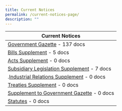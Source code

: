 ```yaml
---
title: Current Notices
permalink: /current-notices-page/
description: ""
---
```

| Current Notices| 
| -------- | 
| [Government Gazette](/archives/government-gazette/) - 137 docs |
| [Bills Supplement](/archives/bills-supplement/2023/) - 5 docs|
| [Acts Supplement](/current-notices/acts-supplement/) - 0 docs |
| [Subsidiary Legislation Supplement](/current-notices/sub-legislative-supplement/) - 7 docs |
|.[Industrial Relations Supplement](/current-notices/industrial-relations-supplement/) - 0 docs|
| [Treaties Supplement](/current-notices/treaties-supplement/) - 0 docs|
| [Supplement to Government Gazette](/current-notices/supplement-to-gov-gazette/) - 0 docs|
| [Statutes](/current-notices/statutes/) - 0 docs|